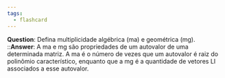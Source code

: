 ```yaml
---
tags:
  - flashcard
---
```

**Question**: Defina multiplicidade algébrica (ma) e geométrica (mg).  ::**Answer**: A ma e mg são propriedades de um autovalor de uma determinada matriz. A ma é o número de vezes que um autovalor é raiz do polinômio característico, enquanto que a mg é a quantidade de vetores LI associados a esse autovalor.